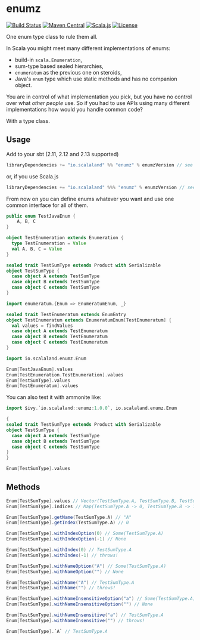 # enumz

[![Build Status](https://travis-ci.org/scalalandio/enumz.svg?branch=master)](https://travis-ci.org/scalalandio/enumz)
[![Maven Central](https://img.shields.io/maven-central/v/io.scalaland/enumz_2.12.svg)](http://search.maven.org/#search%7Cga%7C1%7Cenumz)
[![Scala.js](https://www.scala-js.org/assets/badges/scalajs-0.6.17.svg)](https://www.scala-js.org)
[![License](http://img.shields.io/:license-Apache%202-green.svg)](http://www.apache.org/licenses/LICENSE-2.0.txt)

One enum type class to rule them all.

In Scala you might meet many different implementations of enums:

 * build-in `scala.Enumeration`,
 * sum-type based sealed hierarchies,
 * `enumeratum` as the previous one on steroids,
 * Java's `enum` type which use static methods and has no companion object.

You are in control of what implementation *you* pick, but you have no control over
what *other people* use. So if you had to use APIs using many different
implementations how would you handle common code?

With a type class.

## Usage

Add to your sbt (2.11, 2.12 and 2.13 supported)

```scala
libraryDependencies += "io.scalaland" %% "enumz" % enumzVersion // see Maven badge
```

or, if you use Scala.js

```scala
libraryDependencies += "io.scalaland" %%% "enumz" % enumzVersion // see Maven badge
```

From now on you can define enums whatever you want and use one common interface
for all of them.

```java
public enum TestJavaEnum {
    A, B, C
}
```

```scala
object TestEnumeration extends Enumeration {
  type TestEnumeration = Value
  val A, B, C = Value
}
```

```scala
sealed trait TestSumType extends Product with Serializable
object TestSumType {
  case object A extends TestSumType
  case object B extends TestSumType
  case object C extends TestSumType
}
```

```scala
import enumeratum.{Enum => EnumeratumEnum, _}

sealed trait TestEnumeratum extends EnumEntry
object TestEnumeratum extends EnumeratumEnum[TestEnumeratum] {
  val values = findValues
  case object A extends TestEnumeratum
  case object B extends TestEnumeratum
  case object C extends TestEnumeratum
}
```

```scala
import io.scalaland.enumz.Enum

Enum[TestJavaEnum].values
Enum[TestEnumeration.TestEnumeration].values
Enum[TestSumType].values
Enum[TestEnumeratum].values
```

You can also test it with ammonite like:

```scala
import $ivy.`io.scalaland::enumz:1.0.0`, io.scalaland.enumz.Enum

{
sealed trait TestSumType extends Product with Serializable
object TestSumType {
  case object A extends TestSumType
  case object B extends TestSumType
  case object C extends TestSumType
}
}

Enum[TestSumType].values
```

## Methods

```scala
Enum[TestSumType].values // Vector(TestSumType.A, TestSumType.B, TestSumType.C)
Enum[TestSumType].indices // Map(TestSumType.A -> 0, TestSumType.B -> 1, TestSumType.C -> 2)

Enum[TestSumType].getName(TestSumType.A) // "A"
Enum[TestSumType].getIndex(TestSumType.A) // 0

Enum[TestSumType].withIndexOption(0) // Some(TestSumType.A)
Enum[TestSumType].withIndexOption(-1) // None

Enum[TestSumType].withIndex(0) // TestSumType.A
Enum[TestSumType].withIndex(-1) // throws!

Enum[TestSumType].withNameOption("A") // Some(TestSumType.A)
Enum[TestSumType].withNameOption("") // None

Enum[TestSumType].withName("A") // TestSumType.A
Enum[TestSumType].withName("") // throws!

Enum[TestSumType].withNameInsensitiveOption("a") // Some(TestSumType.A)
Enum[TestSumType].withNameInsensitiveOption("") // None

Enum[TestSumType].withNameInsensitive("a") // TestSumType.A
Enum[TestSumType].withNameInsensitive("") // throws!

Enum[TestSumType].`A` // TestSumType.A
```
